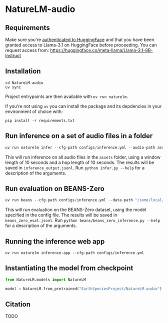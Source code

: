 # NatureLM-audio

## Requirements

Make sure you're [authenticated to HuggingFace](https://huggingface.co/docs/huggingface_hub/quick-start#authentication) and that you have been granted access to Llama-3.1 on HuggingFace before proceeding. You can request access from: https://huggingface.co/meta-llama/Llama-3.1-8B-Instruct

## Installation

```
cd NatureLM-audio
uv sync
```

Project entrypoints are then available with `uv run naturelm`.

If you're not using `uv` you can install the package and its depdencies in your environment of choice with:

```
pip install -r requirements.txt
```

## Run inference on a set of audio files in a folder

```python
uv run naturelm infer --cfg-path configs/inference.yml --audio-path assets --query "Caption the audio" --window-length-seconds 10.0 --hop-length-seconds 10.0
```
This will run inference on all audio files in the `assets` folder, using a window length of 10 seconds and a hop length of 10 seconds. The results will be saved in `inference_output.jsonl`.
Run `python infer.py --help` for a description of the arguments.

## Run evaluation on BEANS-Zero

```python
uv run beans --cfg-path configs/inference.yml --data-path "/some/local/path/to/data" --output-path "beans_zero_eval.jsonl"
```
This will run evaluation on the BEANS-Zero dataset, using the model specified in the config file. The results will be saved in `beans_zero_eval.jsonl`.
Run `python beans/beans_zero_inference.py --help` for a description of the arguments.

## Running the inference web app

```
uv run naturelm inference-app --cfg-path configs/inference.yml
```

## Instantiating the model from checkpoint

```py
from NatureLM.models import NatureLM

model = NatureLM.from_pretrained("EarthSpeciesProject/NatureLM-audio")
```

## Citation

TODO
